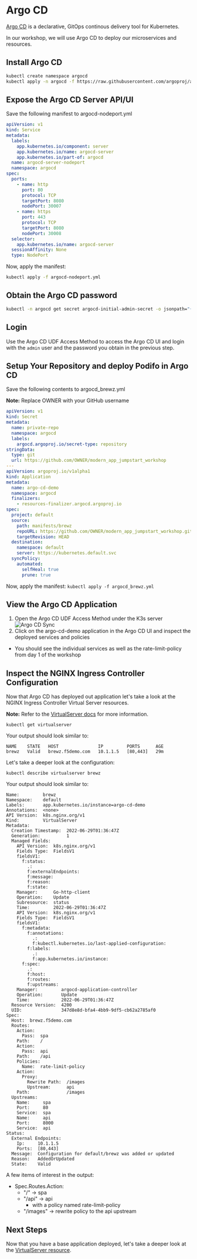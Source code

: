 # Argo CD

[Argo CD](https://argoproj.github.io/cd/) is a declarative, GitOps continous delivery tool for Kubernetes.

In our workshop, we will use Argo CD to deploy our microservices and resources.

## Install Argo CD

```bash
kubectl create namespace argocd
kubectl apply -n argocd -f https://raw.githubusercontent.com/argoproj/argo-cd/stable/manifests/install.yaml

```

## Expose the Argo CD Server API/UI

Save the following manifest to argocd-nodeport.yml

```yml
apiVersion: v1
kind: Service
metadata:
  labels:
    app.kubernetes.io/component: server
    app.kubernetes.io/name: argocd-server
    app.kubernetes.io/part-of: argocd
  name: argocd-server-nodeport
  namespace: argocd
spec:
  ports:
    - name: http
      port: 80
      protocol: TCP
      targetPort: 8080
      nodePort: 30007
    - name: https
      port: 443
      protocol: TCP
      targetPort: 8080
      nodePort: 30008
  selector:
    app.kubernetes.io/name: argocd-server
  sessionAffinity: None
  type: NodePort
```

Now, apply the manifest:

```bash
kubectl apply -f argocd-nodeport.yml
```

## Obtain the Argo CD password

```bash
kubectl -n argocd get secret argocd-initial-admin-secret -o jsonpath="{.data.password}" | base64 -d; echo
```

## Login

Use the Argo CD UDF Access Method to access the Argo CD UI and login with the `admin` user and the password you obtain in the previous step.

## Setup Your Repository and deploy Podifo in Argo CD

Save the following contents to argocd_brewz.yml

**Note:** Replace OWNER with your GitHub username

```yaml
apiVersion: v1
kind: Secret
metadata:
  name: private-repo
  namespace: argocd
  labels:
    argocd.argoproj.io/secret-type: repository
stringData:
  type: git
  url: https://github.com/OWNER/modern_app_jumpstart_workshop
---
apiVersion: argoproj.io/v1alpha1
kind: Application
metadata:
  name: argo-cd-demo
  namespace: argocd
  finalizers:
    - resources-finalizer.argocd.argoproj.io
spec:
  project: default
  source:
    path: manifests/brewz
    repoURL: https://github.com/OWNER/modern_app_jumpstart_workshop.git
    targetRevision: HEAD
  destination:
    namespace: default
    server: https://kubernetes.default.svc
  syncPolicy:
    automated:
      selfHeal: true
      prune: true
```

Now, apply the manifest:
`kubectl apply -f argocd_brewz.yml`

## View the Argo CD Application

1. Open the Argo CD UDF Access Method under the K3s server
  ![Argo CD Sync](../assets/argo_sync.jpg)
1. Click on the argo-cd-demo application in the Argo CD UI and inspect the deployed services and policies

- You should see the individual services as well as the rate-limit-policy from day 1 of the workshop

## Inspect the NGINX Ingress Controller Configuration

Now that Argo CD has deployed out application let's take a look at the NGINX Ingress Controller Virtual Server resources.

**Note:** Refer to the [VirtualServer docs](https://docs.nginx.com/nginx-ingress-controller/configuration/virtualserver-and-virtualserverroute-resources/) for more information.

```shell
kubectl get virtualserver
```

Your output should look similar to:

```shell
NAME    STATE   HOST               IP         PORTS      AGE
brewz   Valid   brewz.f5demo.com   10.1.1.5   [80,443]   29m
```

Let's take a deeper look at the configuration:

```shell
kubectl describe virtualserver brewz
```

Your output should look similar to:

```shell
Name:         brewz
Namespace:    default
Labels:       app.kubernetes.io/instance=argo-cd-demo
Annotations:  <none>
API Version:  k8s.nginx.org/v1
Kind:         VirtualServer
Metadata:
  Creation Timestamp:  2022-06-29T01:36:47Z
  Generation:          1
  Managed Fields:
    API Version:  k8s.nginx.org/v1
    Fields Type:  FieldsV1
    fieldsV1:
      f:status:
        .:
        f:externalEndpoints:
        f:message:
        f:reason:
        f:state:
    Manager:      Go-http-client
    Operation:    Update
    Subresource:  status
    Time:         2022-06-29T01:36:47Z
    API Version:  k8s.nginx.org/v1
    Fields Type:  FieldsV1
    fieldsV1:
      f:metadata:
        f:annotations:
          .:
          f:kubectl.kubernetes.io/last-applied-configuration:
        f:labels:
          .:
          f:app.kubernetes.io/instance:
      f:spec:
        .:
        f:host:
        f:routes:
        f:upstreams:
    Manager:         argocd-application-controller
    Operation:       Update
    Time:            2022-06-29T01:36:47Z
  Resource Version:  4200
  UID:               347d8e8d-bfa4-4bb9-9df5-cb62a2785af0
Spec:
  Host:  brewz.f5demo.com
  Routes:
    Action:
      Pass:  spa
    Path:    /
    Action:
      Pass:  api
    Path:    /api
    Policies:
      Name:  rate-limit-policy
    Action:
      Proxy:
        Rewrite Path:  /images
        Upstream:      api
    Path:              /images
  Upstreams:
    Name:     spa
    Port:     80
    Service:  spa
    Name:     api
    Port:     8000
    Service:  api
Status:
  External Endpoints:
    Ip:     10.1.1.5
    Ports:  [80,443]
  Message:  Configuration for default/brewz was added or updated
  Reason:   AddedOrUpdated
  State:    Valid
```

A few items of interest in the output:

- Spec.Routes.Action:
  - "/" -> spa
  - "/api" -> api
    - with a policy named rate-limit-policy
  - "/images" -> rewrite policy to the api upstream

## Next Steps

Now that you have a base application deployed, let's take a deeper look at the [VirtualServer resource](virtualserver.md).
